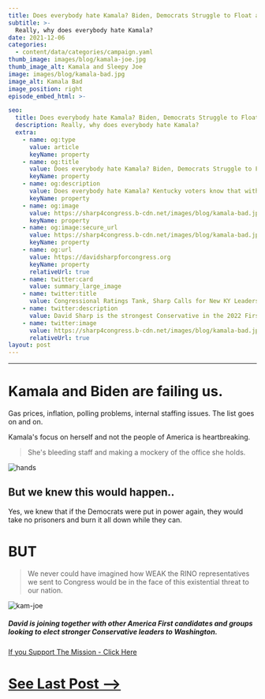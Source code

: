 ```yaml
---
title: Does everybody hate Kamala? Biden, Democrats Struggle to Float as David Sharp Takes Aim at Congress
subtitle: >-
  Really, why does everybody hate Kamala?
date: 2021-12-06
categories:
  - content/data/categories/campaign.yaml
thumb_image: images/blog/kamala-joe.jpg
thumb_image_alt: Kamala and Sleepy Joe
image: images/blog/kamala-bad.jpg
image_alt: Kamala Bad
image_position: right
episode_embed_html: >-

seo:
  title: Does everybody hate Kamala? Biden, Democrats Struggle to Float as David Sharp Takes Aim at Congress
  description: Really, why does everybody hate Kamala?
  extra:
    - name: og:type
      value: article
      keyName: property
    - name: og:title
      value: Does everybody hate Kamala? Biden, Democrats Struggle to Float as David Sharp Takes Aim at Congress
      keyName: property
    - name: og:description
      value: Does everybody hate Kamala? Kentucky voters know that without our strongest possible Conservatives in Congress, we will lose to radical liberals in 2022 and in 2024. Vote Sharp 2022.
      keyName: property
    - name: og:image
      value: https://sharp4congress.b-cdn.net/images/blog/kamala-bad.jpg
      keyName: property
    - name: og:image:secure_url
      value: https://sharp4congress.b-cdn.net/images/blog/kamala-bad.jpg
      keyName: property
    - name: og:url
      value: https://davidsharpforcongress.org
      keyName: property
      relativeUrl: true
    - name: twitter:card
      value: summary_large_image
    - name: twitter:title
      value: Congressional Ratings Tank, Sharp Calls for New KY Leadership
    - name: twitter:description
      value: David Sharp is the strongest Conservative in the 2022 First District race.
    - name: twitter:image
      value: https://sharp4congress.b-cdn.net/images/blog/kamala-bad.jpg
      relativeUrl: true
layout: post
---
```

---

# Kamala and Biden are failing us.

Gas prices, inflation, polling problems, internal staffing issues. The list goes on and on.

Kamala's focus on herself and not the people of America is heartbreaking.

>She's bleeding staff and making a mockery of the office she holds.

![hands](https://sharp4congress.b-cdn.net/images/blog/kam-joe-hand.png)

## But we knew this would happen..

Yes, we knew that if the Democrats were put in power again, they would take no prisoners and burn it all down while they can.

# BUT

>We never could have imagined how WEAK the RINO representatives we sent to Congress would be in the face of this existential threat to our nation.

![kam-joe](https://sharp4congress.b-cdn.net/images/blog/kamala-joe.jpg)


##### David is joining together with other America First candidates and groups looking to elect stronger Conservative leaders to Washington.

[If you Support The Mission - Click Here](/support)

# [See Last Post -->](/posts/approval-dec)
